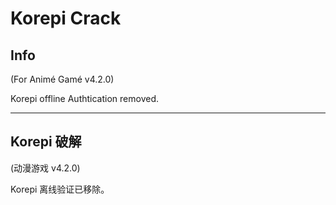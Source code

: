 # Korepi Crack

## Info

(For Animé Gamé v4.2.0)

Korepi offline Authtication removed.

---

## Korepi 破解

(动漫游戏 v4.2.0)

Korepi 离线验证已移除。
